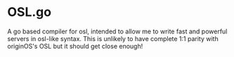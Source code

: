 # OSL.go

A go based compiler for osl, intended to allow me to write fast and powerful servers in osl-like syntax. This is unlikely to have complete 1:1 parity with originOS's OSL but it should get close enough!
